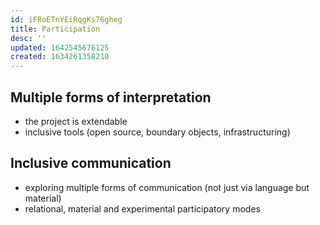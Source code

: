 ```yaml
---
id: iFRoETnYEiRqgKs76gheg
title: Participation
desc: ''
updated: 1642545676125
created: 1634261358210
---
```


## Multiple forms of interpretation

- the project is extendable
- inclusive tools (open source, boundary objects, infrastructuring)

## Inclusive communication

- exploring multiple forms of communication (not just via language but material)
- relational, material and experimental participatory modes
